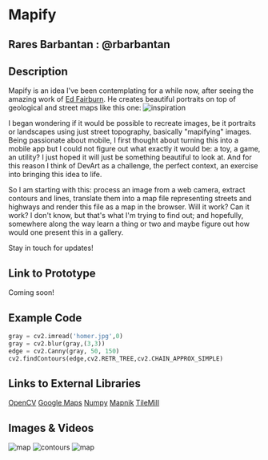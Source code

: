# Mapify

## Rares Barbantan : @rbarbantan

## Description
Mapify is an idea I've been contemplating for a while now, after seeing the amazing work of [Ed Fairburn](http://edfairburn.com/). He creates beautiful portraits on top of geological and street maps like this one:
![inspiration](../project_images/inspiration.jpg)

I began wondering if it would be possible to recreate images, be it portraits or landscapes using just street topography, basically "mapifying" images. Being passionate about mobile, I first thought about turning this into a mobile app but I could not figure out what exactly it would be: a toy, a game, an utility?
I just hoped it will just be something beautiful to look at. And for this reason I think of DevArt as a challenge, the perfect context, an exercise into bringing this idea to life.

So I am starting with this: process an image from a web camera, extract contours and lines, translate them into a map file representing streets and highways and render this file as a map in the browser. Will it work? Can it work? I don't know, but that's what I'm trying to find out; and hopefully, somewhere along the way learn a thing or two and maybe figure out how would one present this in a gallery.

Stay in touch for updates!


## Link to Prototype
Coming soon!

## Example Code

```python
gray = cv2.imread('homer.jpg',0)
gray = cv2.blur(gray,(3,3))
edge = cv2.Canny(gray, 50, 150)
cv2.findContours(edge,cv2.RETR_TREE,cv2.CHAIN_APPROX_SIMPLE)
```

## Links to External Libraries
[OpenCV](http://opencv.org/)
[Google Maps](https://developers.google.com/maps/documentation/javascript/)
[Numpy](http://www.numpy.org/)
[Mapnik](http://mapnik.org/)
[TileMill](https://www.mapbox.com/tilemill/)

## Images & Videos
![map](../project_images/map_homer_1.jpg "map")
![contours](../project_images/traced_einstein_1.jpg "contours")
![map](../project_images/map_einstein_1.jpg "map")